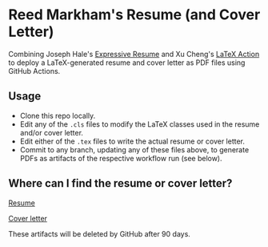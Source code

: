 # Reed Markham's Resume (and Cover Letter)

Combining Joseph Hale's [Expressive Resume](https://github.com/thehale/expressive-resume/tree/main) and Xu Cheng's [LaTeX Action](https://github.com/xu-cheng/latex-action) to deploy a LaTeX-generated resume and cover letter as PDF files using GitHub Actions.

## Usage

* Clone this repo locally.
* Edit any of the `.cls` files to modify the LaTeX classes used in the resume and/or cover letter.
* Edit either of the `.tex` files to write the actual resume or cover letter.
* Commit to any branch, updating any of these files above, to generate PDFs as artifacts of the respective workflow run (see below).

## Where can I find the resume or cover letter?

[Resume](https://github.com/reedmarkham/resume/actions/workflows/resume-to-pdf.yml)

[Cover letter](https://github.com/reedmarkham/resume/actions/workflows/cover-letter-to-pdf.yml)

These artifacts will be deleted by GitHub after 90 days.